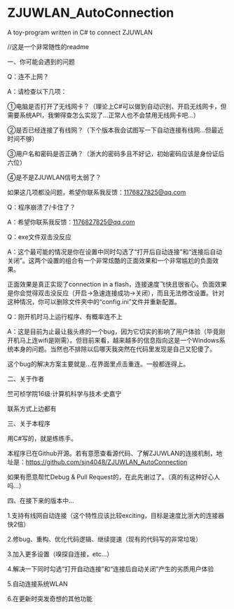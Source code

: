 # ZJUWLAN_AutoConnection
A toy-program written in C# to connect ZJUWLAN

//这是一个非常随性的readme

一、你可能会遇到的问题

Q：连不上网？

A：请检查以下几项：

①电脑是否打开了无线网卡？（理论上C#可以做到自动识别、开启无线网卡，但需要系统API，我懒得查怎么实现了...正常人也不会禁用无线网卡吧...）

②是否已经连接了有线网？（下个版本我会试图写一下自动连接有线网...但最近时间不够）

③用户名和密码是否正确？（浙大的密码多且不好记，初始密码应该是身份证后六位）

④是不是ZJUWLAN信号太弱了？

如果这几项都没问题，希望你联系我反馈：1176827825@qq.com

Q：程序崩溃了/卡住了？

A：希望你联系我反馈：1176827825@qq.com

Q：exe文件双击没反应

A：这个最可能的情况是你在设置中同时勾选了“打开后自动连接”和“连接后自动关闭”。这两个设置的组合有一个非常炫酷的正面效果和一个非常尴尬的负面效果。

正面效果是真正实现了connection in a flash，连接速度飞快且很省心。负面效果是你会觉得双击没反应（开启→急速连接成功→关闭），而且无法修改设置。针对这种情况，你可以删除文件夹中的“config.ini”文件并重新配置。

Q：刚开机时马上运行程序、有概率连不上

A：这是目前为止最让我头疼的一个bug，因为它切实的影响了用户体验（毕竟刚开机马上连wifi是刚需）。但目前来看，越来越多的信息指向这是一个Windows系统本身的问题。当然也不排除以后哪天我突然在代码里发现是自己又犯傻了。

这个bug的解决方案主要就是...在界面里点击重连。一般都连得上。

二、关于作者

竺可桢学院16级·计算机科学与技术·史嘉宁

联系方式上边都有


三、关于本程序

用C#写的，就是练练手。

本程序已在Github开源。若有意愿查看源代码、了解ZJUWLAN的连接机制，地址是：https://github.com/sjn4048/ZJUWLAN_AutoConnection

如果有愿意帮忙Debug & Pull Request的，在此先谢过了。（真的有这种好心人吗...）


四、在接下来的版本中...

1.支持有线网自动连接（这个特性应该比较exciting，目标是速度比浙大的连接器快2倍）

2.修bug、重构、优化代码逻辑、继续提速（现有的代码写的非常垃圾）

3.加入更多设置（嗅探自连接，etc...）

4.解决一下同时勾选“打开自动连接”和“连接后自动关闭”产生的劣质用户体验

5.自动连接系统WLAN

6.在更新时突发奇想的其他功能


